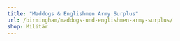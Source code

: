 ```yaml
---
title: "Maddogs & Englishmen Army Surplus"
url: /birmingham/maddogs-und-englishmen-army-surplus/
shop: Militär
---
```

